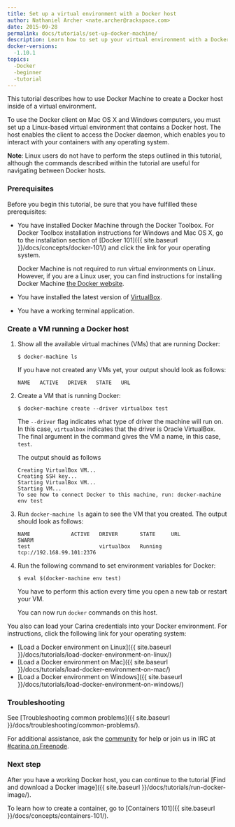```yaml
---
title: Set up a virtual environment with a Docker host
author: Nathaniel Archer <nate.archer@rackspace.com>
date: 2015-09-28
permalink: docs/tutorials/set-up-docker-machine/
description: Learn how to set up your virtual environment with a Docker host using a Docker Machine
docker-versions:
  -1.10.1
topics:
  -Docker
  -beginner
  -tutorial
---
```


This tutorial describes how to use Docker Machine to create a Docker host inside of a virtual environment.

To use the Docker client on Mac OS X and Windows computers, you must set up a Linux-based virtual environment that contains a Docker host. The host enables the client to access the Docker daemon, which enables you to interact with your containers with any operating system.

**Note**: Linux users do not have to perform the steps outlined in this tutorial, although the commands described within the tutorial are useful for navigating between Docker hosts.

### Prerequisites

Before you begin this tutorial, be sure that you have fulfilled these prerequisites:

* You have installed Docker Machine through the Docker Toolbox. For Docker Toolbox installation instructions for Windows and Mac OS X, go to the installation section of [Docker 101]({{ site.baseurl }}/docs/concepts/docker-101/) and click the link for your operating system.

    Docker Machine is not required to run virtual environments on Linux. However, if you are a Linux user, you can find instructions for installing Docker Machine [the Docker website](https://docs.docker.com/machine/install-machine/).

* You have installed the latest version of [VirtualBox](https://www.virtualbox.org/wiki/Downloads).

* You have a working terminal application.

### Create a VM running a Docker host

1. Show all the available virtual machines (VMs) that are running Docker:

    `$ docker-machine ls`

    If you have not created any VMs yet, your output should look as follows:

    ```
    NAME   ACTIVE   DRIVER   STATE   URL
    ```

2. Create a VM that is running Docker:

    `$ docker-machine create --driver virtualbox test`  

    The `--driver` flag indicates what type of driver the machine will run on. In this case, `virtualbox` indicates that the driver is Oracle VirtualBox. The final argument in the command gives the VM a name, in this case, `test`.

    The output should as follows

    ```
    Creating VirtualBox VM...
    Creating SSH key...
    Starting VirtualBox VM...
    Starting VM...
    To see how to connect Docker to this machine, run: docker-machine env test
    ```

3. Run `docker-machine ls` again to see the VM that you created. The output should look as follows:

    ```
    NAME             ACTIVE   DRIVER       STATE     URL                         SWARM
    test                      virtualbox   Running   tcp://192.168.99.101:2376
    ```

4. Run the following command to set environment variables for Docker:

    `$ eval $(docker-machine env test)`

    You have to perform this action every time you open a new tab or restart your VM.

    You can now run `docker` commands on this host.

You also can load your Carina credentials into your Docker environment. For instructions, click the following link for your operating system:

* [Load a Docker environment on Linux]({{ site.baseurl }}/docs/tutorials/load-docker-environment-on-linux/)
* [Load a Docker environment on Mac]({{ site.baseurl }}/docs/tutorials/load-docker-environment-on-mac/)
* [Load a Docker environment on Windows]({{ site.baseurl }}/docs/tutorials/load-docker-environment-on-windows/)

### Troubleshooting

See [Troubleshooting common problems]({{ site.baseurl }}/docs/troubleshooting/common-problems/).

For additional assistance, ask the [community](https://community.getcarina.com/) for help or join us in IRC at [#carina on Freenode](http://webchat.freenode.net/?channels=carina).

### Next step

After you have a working Docker host, you can continue to the tutorial [Find and download a Docker image]({{ site.baseurl }}/docs/tutorials/run-docker-image/).

To learn how to create a container, go to [Containers 101]({{ site.baseurl }}/docs/concepts/containers-101/).
